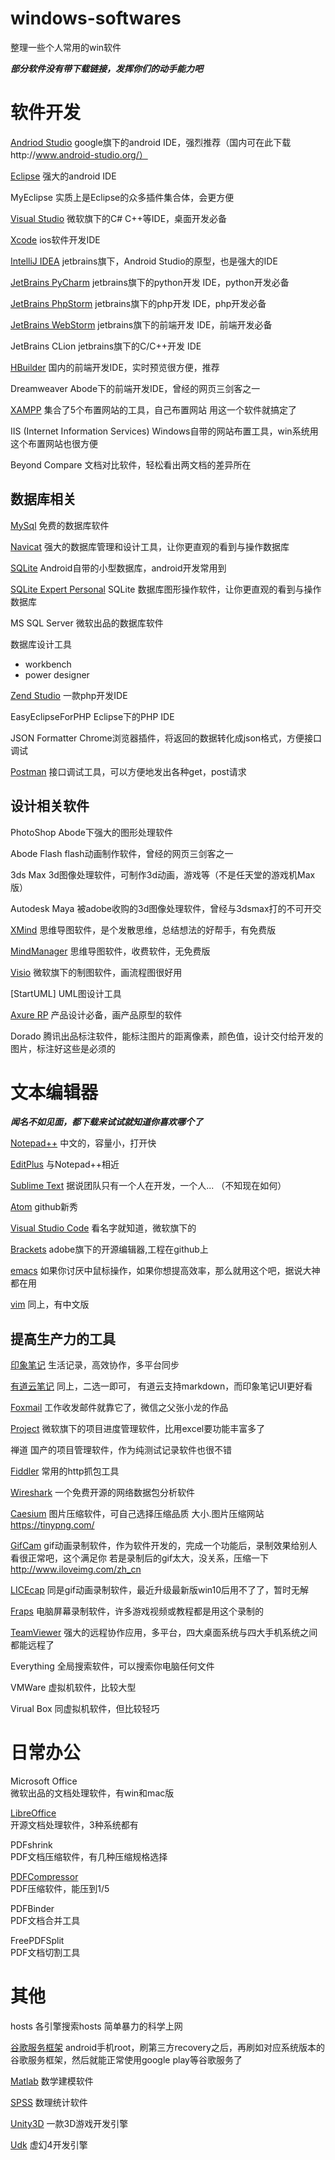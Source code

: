 # windows-softwares
整理一些个人常用的win软件

***部分软件没有带下载链接，发挥你们的动手能力吧***


软件开发
====

[Andriod Studio][3]
google旗下的android IDE，强烈推荐（国内可在此下载http://www.android-studio.org/）

[Eclipse][4]
强大的android IDE

MyEclipse
实质上是Eclipse的众多插件集合体，会更方便


[Visual Studio][6]
微软旗下的C# C++等IDE，桌面开发必备

[Xcode][7]
ios软件开发IDE

[IntelliJ IDEA][5]
jetbrains旗下，Android Studio的原型，也是强大的IDE

[JetBrains PyCharm][8]
jetbrains旗下的python开发 IDE，python开发必备

[JetBrains PhpStorm][9]
jetbrains旗下的php开发 IDE，php开发必备

[JetBrains WebStorm][10]
jetbrains旗下的前端开发 IDE，前端开发必备

JetBrains CLion
jetbrains旗下的C/C++开发 IDE

[HBuilder][11]
国内的前端开发IDE，实时预览很方便，推荐

Dreamweaver
Abode下的前端开发IDE，曾经的网页三剑客之一

[XAMPP][12]
集合了5个布置网站的工具，自己布置网站 用这一个软件就搞定了

IIS (Internet Information Services)
Windows自带的网站布置工具，win系统用这个布置网站也很方便

Beyond Compare
文档对比软件，轻松看出两文档的差异所在


## 数据库相关
[MySql][13]
免费的数据库软件

[Navicat][14]
强大的数据库管理和设计工具，让你更直观的看到与操作数据库

[SQLite][15]
Android自带的小型数据库，android开发常用到

[SQLite Expert Personal][16]
SQLite 数据库图形操作软件，让你更直观的看到与操作数据库

MS SQL Server
微软出品的数据库软件

数据库设计工具
- workbench
- power designer

[Zend Studio][17]
一款php开发IDE

EasyEclipseForPHP
Eclipse下的PHP IDE

JSON Formatter
Chrome浏览器插件，将返回的数据转化成json格式，方便接口调试

[Postman][46]
接口调试工具，可以方便地发出各种get，post请求


## 设计相关软件


PhotoShop
Abode下强大的图形处理软件

Abode Flash
flash动画制作软件，曾经的网页三剑客之一

3ds Max
3d图像处理软件，可制作3d动画，游戏等（不是任天堂的游戏机Max版）

Autodesk Maya
被adobe收购的3d图像处理软件，曾经与3dsmax打的不可开交

[XMind][18]
思维导图软件，是个发散思维，总结想法的好帮手，有免费版

[MindManager][19]
思维导图软件，收费软件，无免费版

[Visio][20]
微软旗下的制图软件，画流程图很好用

[StartUML]
UML图设计工具

[Axure RP][21]
产品设计必备，画产品原型的软件

Dorado
腾讯出品标注软件，能标注图片的距离像素，颜色值，设计交付给开发的图片，标注好这些是必须的





文本编辑器
=====
***闻名不如见面，都下载来试试就知道你喜欢哪个了***

[Notepad++][22]
中文的，容量小，打开快

[EditPlus][23]
与Notepad++相近

[Sublime Text][24]
据说团队只有一个人在开发，一个人... （不知现在如何）

[Atom][25]
github新秀

[Visual Studio Code][26]
看名字就知道，微软旗下的

[Brackets][27]
adobe旗下的开源编辑器,工程在github上

[emacs][28]
如果你讨厌中鼠标操作，如果你想提高效率，那么就用这个吧，据说大神都在用

[vim][29]
同上，有中文版


## 提高生产力的工具


[印象笔记][30]
生活记录，高效协作，多平台同步

[有道云笔记][31]
同上，二选一即可， 有道云支持markdown，而印象笔记UI更好看

[Foxmail][32]
工作收发邮件就靠它了，微信之父张小龙的作品

[Project][33]
微软旗下的项目进度管理软件，比用excel要功能丰富多了

禅道
国产的项目管理软件，作为纯测试记录软件也很不错

[Fiddler][34]
常用的http抓包工具

[Wireshark][35]
一个免费开源的网络数据包分析软件

[Caesium][36]
图片压缩软件，可自己选择压缩品质 大小.图片压缩网站 https://tinypng.com/



[GifCam][37]
gif动画录制软件，作为软件开发的，完成一个功能后，录制效果给别人看很正常吧，这个满足你
若是录制后的gif太大，没关系，压缩一下 http://www.iloveimg.com/zh_cn

[LICEcap][38]
同是gif动画录制软件，最近升级最新版win10后用不了了，暂时无解

[Fraps][39]
电脑屏幕录制软件，许多游戏视频或教程都是用这个录制的

[TeamViewer][40]
强大的远程协作应用，多平台，四大桌面系统与四大手机系统之间都能远程了

Everything
全局搜索软件，可以搜索你电脑任何文件

VMWare
虚拟机软件，比较大型

Virual Box
同虚拟机软件，但比较轻巧

日常办公
====


Microsoft Office  
微软出品的文档处理软件，有win和mac版


[LibreOffice][1]         
开源文档处理软件，3种系统都有

PDFshrink           
PDF文档压缩软件，有几种压缩规格选择

[PDFCompressor][2]  
PDF压缩软件，能压到1/5

PDFBinder       
PDF文档合并工具

FreePDFSplit    
PDF文档切割工具

其他
======

hosts 
各引擎搜索hosts 简单暴力的科学上网

[谷歌服务框架][41]
android手机root，刷第三方recovery之后，再刷如对应系统版本的谷歌服务框架，然后就能正常使用google play等谷歌服务了

[Matlab][42]
数学建模软件

[SPSS][43]
数理统计软件

[Unity3D][44]
一款3D游戏开发引擎

[Udk][45]
虚幻4开发引擎


  [1]: https://zh-cn.libreoffice.org/
  [2]: http://www.pdfcompressor.org/
  [3]: https://developer.android.com/studio/index.html
  [4]: https://eclipse.org/downloads/
  [5]: https://www.jetbrains.com/idea/
  [6]: https://www.visualstudio.com/
  [7]: https://developer.apple.com/xcode/
  [8]: https://www.jetbrains.com/pycharm/
  [9]: https://www.jetbrains.com/phpstorm/
  [10]: https://www.jetbrains.com/webstorm/
  [11]: http://www.dcloud.io/
  [12]: http://www.xampps.com/
  [13]: https://www.mysql.com/
  [14]: https://www.navicat.com.cn/
  [15]: https://sqlite.org/
  [16]: http://www.sqliteexpert.com/
  [17]: http://www.zend.com/en/products/studio
  [18]: http://www.xmindchina.net/
  [19]: https://www.mindjet.com/mindmanager/
  [20]: https://products.office.com/zh-cn/visio
  [21]: http://www.axure.com/
  [22]: https://notepad-plus-plus.org/
  [23]: https://www.editplus.com/
  [24]: https://www.sublimetext.com/
  [25]: https://atom.io/
  [26]: https://code.visualstudio.com/
  [27]: http://brackets.io/
  [28]: https://www.gnu.org/software/emacs/
  [29]: http://www.vim.org/
  [30]: https://www.yinxiang.com/
  [31]: http://note.youdao.com/
  [32]: http://www.foxmail.com/
  [33]: https://products.office.com/zh-cn/Project/
  [34]: http://www.telerik.com/fiddler
  [35]: https://www.wireshark.org/
  [36]: https://saerasoft.com/caesium/
  [37]: http://blog.bahraniapps.com/gifcam/
  [38]: http://www.cockos.com/licecap/
  [39]: http://www.fraps.com/
  [40]: https://www.teamviewer.com/zhCN/
  [41]: http://www.appkg.com/gapps
  [42]: http://cn.mathworks.com/
  [43]: http://www.ibm.com/analytics/us/en/technology/spss/
  [44]: https://unity3d.com/cn
  [45]: https://www.unrealengine.com/zh-CN/what-is-unreal-engine-4
  [46]: https://www.getpostman.com/
